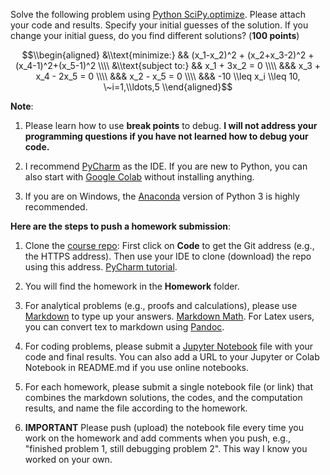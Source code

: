 Solve the following problem using [Python SciPy.optimize][]. Please attach your code and
results. Specify your initial guesses of the solution. If you change
your initial guess, do you find different solutions? (**100 points**)

$$\\begin{aligned}
                &\\text{minimize:} && (x_1-x_2)^2 + (x_2+x_3-2)^2 + (x_4-1)^2+(x_5-1)^2 \\\\
                &\\text{subject to:} && x_1 + 3x_2 = 0 \\\\
                &&& x_3 + x_4 - 2x_5 = 0 \\\\
                &&& x_2 - x_5 = 0 \\\\
                &&& -10 \\leq x_i \\leq 10, \~i=1,\\ldots,5
              \\end{aligned}$$

**Note**:

1.  Please learn how to use **break points** to debug. **I will not
    address your programming questions if you have not learned how to
    debug your code.**

2.  I recommend [PyCharm][] as the IDE. If you are new to Python, you can also start with [Google Colab][] without installing anything.
    
3.  If you are on Windows, the [Anaconda][] version of Python 3 is highly recommended.


**Here are the steps to push a homework submission**:

1.  Clone the [course repo][]: First click on **Code** to get the
 Git address (e.g., the HTTPS address). Then use your IDE to clone (download) the repo using this address. 
 [PyCharm tutorial][].

2.  You will find the homework in the **Homework** folder.

3.  For analytical problems (e.g., proofs and calculations), please use [Markdown][] to type up your answers. 
[Markdown Math][]. For Latex users, you can convert tex to markdown using [Pandoc][]. 

4. For coding problems, please submit a [Jupyter Notebook][] file with your code and final results. 
You can also add a URL to your Jupyter or Colab Notebook in README.md if you use online notebooks.

5. For each homework, please submit a single notebook file (or link) that combines the markdown solutions, 
the codes, and the computation results, and name the file according to the homework.  

6. **IMPORTANT** Please push (upload) the notebook file every time you work on the 
homework and add comments when you push, e.g., "finished problem 1, still debugging problem 2". This way I 
know you worked on your own.
 

[Python SciPy.optimize]: https://docs.scipy.org/doc/scipy/reference/tutorial/optimize.html#
[PyCharm]: https://www.jetbrains.com/pycharm/promo/?utm_source=bing&utm_medium=cpc&utm_campaign=AMER_en_US-PST%2BMST_PyCharm_Branded&utm_term=pycharm&utm_content=pycharm
[Google Colab]: https://colab.research.google.com
[Anaconda]: https://anaconda.org/anaconda/python
[course repo]: https://github.com/DesignInformaticsLab/DesignOptimization2021Fall
[PyCharm tutorial]: https://www.jetbrains.com/help/pycharm/set-up-a-git-repository.html#clone-repo
[Pandoc]: https://pandoc.org/try/
[Jupyter Notebook]: https://jupyter.org/try
[Markdown]: https://guides.github.com/features/mastering-markdown/
[Markdown Math]: http://luvxuan.top/posts/Markdown-math/